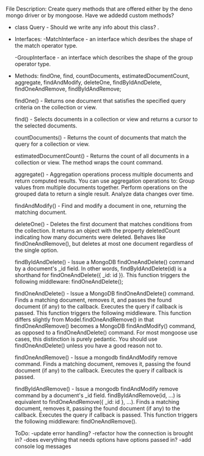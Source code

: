 File Description:
    Create query methods that are offered either by the deno mongo driver or by mongoose. Have we addedd custom methods? 


- class Query - Should we write any info about this class? . 

- Interfaces: 
    -MatchInterface - an interface which desribes the shape of the match operator type. 

    -GroupInterface - an interface which describes the shape of the group operator type. 

- Methods:
    findOne, 
    find, 
    countDocuments, 
    estimatedDocumentCount, 
    aggregate, 
    findAndModify, 
    deleteOne, 
    findByIdAndDelete,
    findOneAndRemove, 
    findByIdAndRemove; 

    findOne() - Returns one document that satisfies the specified query criteria on the collection or view. 

    find() - Selects documents in a collection or view and returns a cursor to the selected documents. 

    countDocuments() - Returns the count of documents that match the query for a collection or view.

    estimatedDocumentCount() - Returns the count of all documents in a collection or view. The method wraps the count command.

    aggregate() - Aggregation operations process multiple documents and return computed results. You can use aggregation operations to:
        Group values from multiple documents together.
        Perform operations on the grouped data to return a single result.
        Analyze data changes over time. 

    findAndModify() - Find and modify a document in one, returning the matching document. 
    
    deleteOne() - Deletes the first document that matches conditions from the collection. It returns an object with the property deletedCount indicating how many documents were deleted. Behaves like findOneAndRemove(), but deletes at most one document regardless of the single option. 

    findByIdAndDelete() - Issue a MongoDB findOneAndDelete() command by a document's _id field. In other words, findByIdAndDelete(id) is a shorthand for findOneAndDelete({ _id: id }). This function triggers the following middleware: findOneAndDelete(); 

    findOneAndDelete() - Issue a MongoDB findOneAndDelete() command. Finds a matching document, removes it, and passes the found document (if any) to the callback. Executes the query if callback is passed. This function triggers the following middleware. This function differs slightly from Model.findOneAndRemove() in that findOneAndRemove() becomes a MongoDB findAndModify() command, as opposed to a findOneAndDelete() command. For most mongoose use cases, this distinction is purely pedantic. You should use findOneAndDelete() unless you have a good reason not to.

    findOneAndRemove() - Issue a mongodb findAndModify remove command. Finds a matching document, removes it, passing the found document (if any) to the callback. Executes the query if callback is passed. 

    findByIdAndRemove() - Issue a mongodb findAndModify remove command by a document's _id field. findByIdAndRemove(id, ...) is equivalent to findOneAndRemove({ _id: id }, ...). Finds a matching document, removes it, passing the found document (if any) to the callback. Executes the query if callback is passed. This function triggers the following middleware: findOneAndRemove(). 


    ToDo: 
        -update error handling? 
        -refactor how the connection is brought in? 
        -does everything that needs options have options passed in? 
        -add console log messages